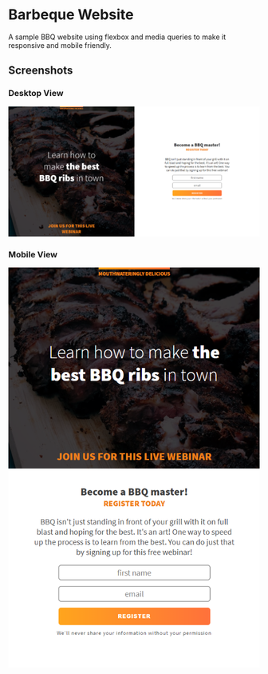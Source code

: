 # Barbeque Website

A sample BBQ website using flexbox and media queries to make it responsive and mobile friendly.

## Screenshots

### Desktop View
!["Screenshot of Main page"](https://github.com/ngunner15/bbq-splash-page/blob/main/docs/bbq-main.PNG?raw=true)
### Mobile View
!["Screenshot of Mobile page"](https://github.com/ngunner15/bbq-splash-page/blob/main/docs/bbq-main-mobile.PNG?raw=true)
